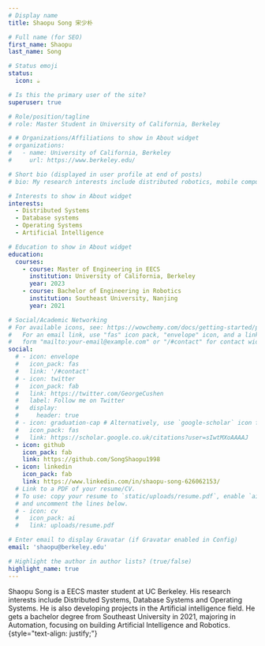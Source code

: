 ```yaml
---
# Display name
title: Shaopu Song 宋少朴

# Full name (for SEO)
first_name: Shaopu
last_name: Song

# Status emoji
status:
  icon: ☕️

# Is this the primary user of the site?
superuser: true

# Role/position/tagline
# role: Master Student in University of California, Berkeley

# # Organizations/Affiliations to show in About widget
# organizations:
#   - name: University of California, Berkeley
#     url: https://www.berkeley.edu/

# Short bio (displayed in user profile at end of posts)
# bio: My research interests include distributed robotics, mobile computing and programmable matter.

# Interests to show in About widget
interests:
  - Distributed Systems
  - Database systems
  - Operating Systems
  - Artificial Intelligence

# Education to show in About widget
education:
  courses:
    - course: Master of Engineering in EECS
      institution: University of California, Berkeley
      year: 2023
    - course: Bachelor of Engineering in Robotics
      institution: Southeast University, Nanjing
      year: 2021

# Social/Academic Networking
# For available icons, see: https://wowchemy.com/docs/getting-started/page-builder/#icons
#   For an email link, use "fas" icon pack, "envelope" icon, and a link in the
#   form "mailto:your-email@example.com" or "/#contact" for contact widget.
social:
  # - icon: envelope
  #   icon_pack: fas
  #   link: '/#contact'
  # - icon: twitter
  #   icon_pack: fab
  #   link: https://twitter.com/GeorgeCushen
  #   label: Follow me on Twitter
  #   display:
  #     header: true
  # - icon: graduation-cap # Alternatively, use `google-scholar` icon from `ai` icon pack
  #   icon_pack: fas
  #   link: https://scholar.google.co.uk/citations?user=sIwtMXoAAAAJ
  - icon: github
    icon_pack: fab
    link: https://github.com/SongShaopu1998
  - icon: linkedin
    icon_pack: fab
    link: https://www.linkedin.com/in/shaopu-song-626062153/
  # Link to a PDF of your resume/CV.
  # To use: copy your resume to `static/uploads/resume.pdf`, enable `ai` icons in `params.yaml`,
  # and uncomment the lines below.
  # - icon: cv
  #   icon_pack: ai
  #   link: uploads/resume.pdf

# Enter email to display Gravatar (if Gravatar enabled in Config)
email: 'shaopu@berkeley.edu'

# Highlight the author in author lists? (true/false)
highlight_name: true
---
```


Shaopu Song is a EECS master student at UC Berkeley. His research interests include Distributed Systems, Database Systems and Operating Systems. He is also developing projects in the Artificial intelligence field. He gets a bachelor degree from Southeast University in 2021, majoring in Automation, focusing on building Artificial Intelligence and Robotics. 
{style="text-align: justify;"}

